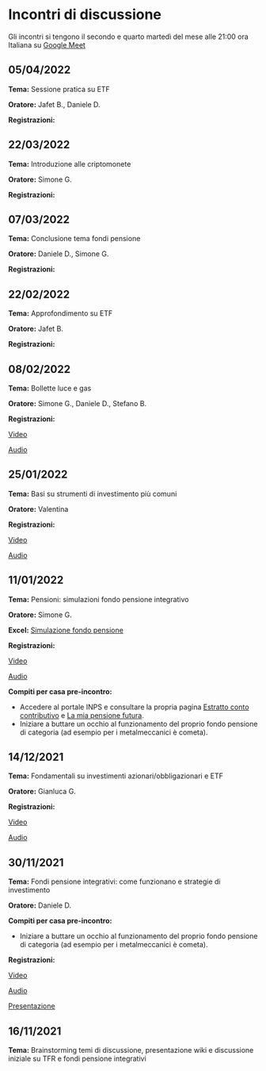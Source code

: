 # Incontri di discussione 

Gli incontri si tengono il secondo e quarto martedì del mese alle 21:00 ora Italiana su [Google Meet](https://meet.google.com/tkd-yavi-evb)

## 05/04/2022

**Tema:** Sessione pratica su ETF

**Oratore:** Jafet B., Daniele D.

**Registrazioni:**

## 22/03/2022

**Tema:** Introduzione alle criptomonete

**Oratore:** Simone G.

**Registrazioni:**

## 07/03/2022

**Tema:** Conclusione tema fondi pensione

**Oratore:** Daniele D., Simone G.

**Registrazioni:**

## 22/02/2022

**Tema:** Approfondimento su ETF

**Oratore:** Jafet B.

**Registrazioni:**

## 08/02/2022

**Tema:** Bollette luce e gas

**Oratore:** Simone G., Daniele D., Stefano B.

**Registrazioni:**

[Video](https://drive.google.com/file/d/1tuVThQHvNPV526nWkDJMU4-Yf87Xb6qx/view?usp=sharing)

[Audio](https://drive.google.com/file/d/1tuVThQHvNPV526nWkDJMU4-Yf87Xb6qx/view?usp=sharing)

## 25/01/2022

**Tema:** Basi su strumenti di investimento più comuni

**Oratore:** Valentina

**Registrazioni:**

[Video](https://drive.google.com/file/d/1x1xV5Sw9bQmNLzrbtNFbVlo7xjGgZdc8/view?usp=sharing)

[Audio](https://drive.google.com/file/d/1HNwzm2XWx6mXSGZW6Lq9lTKUkTnZoR8_/view?usp=sharing)

## 11/01/2022

**Tema:** Pensioni: simulazioni fondo pensione integrativo

**Oratore:** Simone G.

**Excel:** [Simulazione fondo pensione](https://docs.google.com/spreadsheets/d/1EhqOGYieorkY-YO0vViuGgYwOwBrLJKqU3O6Bl4AoZU/edit?usp=sharing)

**Registrazioni:**

[Video](https://drive.google.com/file/d/1feBw5gNobqrvw3qMF_p2nzSpL43UCniC/view?usp=sharing)

[Audio](https://drive.google.com/file/d/1NVO4DAK5T5qrRTb2GexYakHdk60tBWJ5/view?usp=sharing)

**Compiti per casa pre-incontro:**

- Accedere al portale INPS e consultare la propria pagina [Estratto conto contributivo](https://www.inps.it/prestazioni-servizi/consultazione-estratto-conto-contributivoprevidenziale) e [La mia pensione futura](https://www.inps.it/prestazioni-servizi/la-mia-pensione-futura-simulazione-della-propria-pensione).
- Iniziare a buttare un occhio al funzionamento del proprio fondo pensione di categoria (ad esempio per i metalmeccanici è cometa).

## 14/12/2021

**Tema:** Fondamentali su investimenti azionari/obbligazionari e ETF

**Oratore:** Gianluca G.

**Registrazioni:**

[Video](https://drive.google.com/file/d/1Z3XNkMDgrfcUrrsk6AirrRwtaP4UG57o/view?usp=sharing)

[Audio](https://drive.google.com/file/d/1Ks68DctpxJ2bFzG9wOohf9RWgdLRTKwX/view?usp=sharing)

## 30/11/2021

**Tema:** Fondi pensione integrativi: come funzionano e strategie di investimento

**Oratore:** Daniele D.

**Compiti per casa pre-incontro:**

- Iniziare a buttare un occhio al funzionamento del proprio fondo pensione di categoria (ad esempio per i metalmeccanici è cometa).

**Registrazioni:**

[Video](https://drive.google.com/file/d/1Xwl-cOVANMlF_u8Tr-INnP2kmih_gYcV/view?usp=sharing)

[Audio](https://drive.google.com/file/d/1viCfRwo--6zK48W2ccyFlcTk0Vhh78xd/view?usp=sharing)

[Presentazione](https://drive.google.com/file/d/1al14Xcx7cbOoxm7CIfbhMRb6fRMa3IuY/view?usp=sharing)

## 16/11/2021

**Tema:** Brainstorming temi di discussione, presentazione wiki e discussione iniziale su TFR e fondi pensione integrativi

